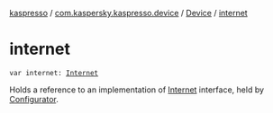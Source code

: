 [kaspresso](../../index.md) / [com.kaspersky.kaspresso.device](../index.md) / [Device](index.md) / [internet](./internet.md)

# internet

`var internet: `[`Internet`](../../com.kaspersky.kaspresso.device.internet/-internet/index.md)

Holds a reference to an implementation of [Internet](../../com.kaspersky.kaspresso.device.internet/-internet/index.md) interface, held by [Configurator](../../com.kaspersky.kaspresso.configurator/-configurator/index.md).

